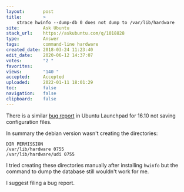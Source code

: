 ```yaml
---
layout:       post
title:        >
    strace hwinfo --dump-db 0 does not dump to ∕var∕lib∕hardware
site:         Ask Ubuntu
stack_url:    https://askubuntu.com/q/1018828
type:         Answer
tags:         command-line hardware
created_date: 2018-03-24 11:23:40
edit_date:    2020-06-12 14:37:07
votes:        "2 "
favorites:    
views:        "140 "
accepted:     Accepted
uploaded:     2022-01-11 18:01:29
toc:          false
navigation:   false
clipboard:    false
---
```


There is a similar [bug report][1] in Ubuntu Launchpad for 16.10 not saving configuration files.

In summary the debian version wasn't creating the directories:

``` 
DIR PERMISSION
/var/lib/hardware 0755
/var/lib/hardware/udi 0755

```

I tried creating these directories manually after installing `hwinfo` but the command to dump the database still wouldn't work for me.

I suggest filing a bug report.

  [1]: https://bugs.launchpad.net/ubuntu/+source/hwinfo/+bug/1657544
